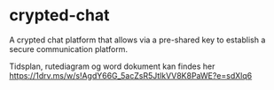 # crypted-chat
A crypted chat platform that allows via a pre-shared key to establish a secure communication platform. 

Tidsplan, rutediagram og word dokument kan findes her
https://1drv.ms/w/s!AgdY66G_5acZsR5JtlkVV8K8PaWE?e=sdXlq6
